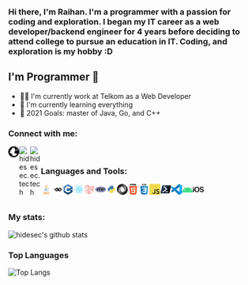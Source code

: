 ### Hi there, I'm Raihan. I'm a programmer with a passion for coding and exploration. I began my IT career as a web developer/backend engineer for 4 years before deciding to attend college to pursue an education in IT. Coding, and exploration is my hobby :D

## I'm Programmer 🔐
- 👨‍💻 I'm currently work at Telkom as a Web Developer
- 📑 I'm currently learning everything
- 💼 2021 Goals: master of Java, Go, and C++

### Connect with me:
[<img align="left" alt="hidesec.tech" width="22px" src="https://raw.githubusercontent.com/iconic/open-iconic/master/svg/globe.svg" />](https://hidesec.tech/)
[<img align="left" alt="hidesec.tech" width="22px" src="https://cdn.jsdelivr.net/npm/simple-icons@v3/icons/instagram.svg" />](https://www.instagram.com/raihan_hafis/)
[<img align="left" alt="hidesec.tech" width="22px" src="https://cdn.jsdelivr.net/npm/simple-icons@v3/icons/linkedin.svg" />](https://www.linkedin.com/in/raihan-hafiizh-qurratu-ain-44315a176/)
<br />
### Languages and Tools:
[<img align="left" alt="hidesec.tech" width="22px" src="https://raw.githubusercontent.com/github/explore/80688e429a7d4ef2fca1e82350fe8e3517d3494d/topics/java/java.png" />](#)
[<img align="left" alt="hidesec.tech" width="22px" src="https://raw.githubusercontent.com/github/explore/80688e429a7d4ef2fca1e82350fe8e3517d3494d/topics/go/go.png" />](#)
[<img align="left" alt="hidesec.tech" width="22px" src="https://raw.githubusercontent.com/github/explore/80688e429a7d4ef2fca1e82350fe8e3517d3494d/topics/cpp/cpp.png" />](#)
[<img align="left" alt="hidesec.tech" width="22px" src="https://raw.githubusercontent.com/github/explore/80688e429a7d4ef2fca1e82350fe8e3517d3494d/topics/react-native/react-native.png" />](#)
[<img align="left" alt="hidesec.tech" width="22px" src="https://raw.githubusercontent.com/github/explore/56a826d05cf762b2b50ecbe7d492a839b04f3fbf/topics/laravel/laravel.png" />](#)
[<img align="left" alt="hidesec.tech" width="22px" src="https://raw.githubusercontent.com/github/explore/ccc16358ac4530c6a69b1b80c7223cd2744dea83/topics/php/php.png" />](#)
[<img align="left" alt="hidesec.tech" width="22px" src="https://raw.githubusercontent.com/github/explore/80688e429a7d4ef2fca1e82350fe8e3517d3494d/topics/python/python.png" />](#)
[<img align="left" alt="hidesec.tech" width="22px" src="https://raw.githubusercontent.com/github/explore/80688e429a7d4ef2fca1e82350fe8e3517d3494d/topics/json/json.png" />](#)
[<img align="left" alt="hidesec.tech" width="22px" src="https://raw.githubusercontent.com/github/explore/80688e429a7d4ef2fca1e82350fe8e3517d3494d/topics/html/html.png" />](#)
[<img align="left" alt="hidesec.tech" width="22px" src="https://raw.githubusercontent.com/github/explore/80688e429a7d4ef2fca1e82350fe8e3517d3494d/topics/css/css.png" />](#)
[<img align="left" alt="hidesec.tech" width="22px" src="https://raw.githubusercontent.com/github/explore/80688e429a7d4ef2fca1e82350fe8e3517d3494d/topics/javascript/javascript.png" />](#)
[<img align="left" alt="hidesec.tech" width="22px" src="https://raw.githubusercontent.com/github/explore/80688e429a7d4ef2fca1e82350fe8e3517d3494d/topics/powershell/powershell.png" />](#)
[<img align="left" alt="hidesec.tech" width="22px" src="https://raw.githubusercontent.com/github/explore/80688e429a7d4ef2fca1e82350fe8e3517d3494d/topics/visual-studio-code/visual-studio-code.png" />](#)
[<img align="left" alt="hidesec.tech" width="22px" src="https://raw.githubusercontent.com/github/explore/80688e429a7d4ef2fca1e82350fe8e3517d3494d/topics/android/android.png" />](#)
[<img align="left" alt="hidesec.tech" width="22px" src="https://raw.githubusercontent.com/github/explore/80688e429a7d4ef2fca1e82350fe8e3517d3494d/topics/ios/ios.png" />](#)
<br />
<br />
### My stats:
![hidesec's github stats](https://github-readme-stats.vercel.app/api?username=hidesec&count_private=true&show_icons=true&theme=tokyonight&show_owner=true)

### Top Languages
![Top Langs](https://github-readme-stats.vercel.app/api/top-langs/?username=hidesec)
